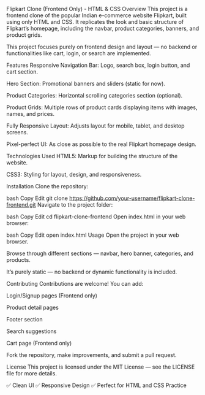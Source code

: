 Flipkart Clone (Frontend Only) - HTML & CSS
Overview
This project is a frontend clone of the popular Indian e-commerce website Flipkart, built using only HTML and CSS.
It replicates the look and basic structure of Flipkart’s homepage, including the navbar, product categories, banners, and product grids.

This project focuses purely on frontend design and layout — no backend or functionalities like cart, login, or search are implemented.

Features
Responsive Navigation Bar: Logo, search box, login button, and cart section.

Hero Section: Promotional banners and sliders (static for now).

Product Categories: Horizontal scrolling categories section (optional).

Product Grids: Multiple rows of product cards displaying items with images, names, and prices.

Fully Responsive Layout: Adjusts layout for mobile, tablet, and desktop screens.

Pixel-perfect UI: As close as possible to the real Flipkart homepage design.

Technologies Used
HTML5: Markup for building the structure of the website.

CSS3: Styling for layout, design, and responsiveness.

Installation
Clone the repository:

bash
Copy
Edit
git clone https://github.com/your-username/flipkart-clone-frontend.git
Navigate to the project folder:

bash
Copy
Edit
cd flipkart-clone-frontend
Open index.html in your web browser:

bash
Copy
Edit
open index.html
Usage
Open the project in your web browser.

Browse through different sections — navbar, hero banner, categories, and products.

It’s purely static — no backend or dynamic functionality is included.

Contributing
Contributions are welcome! You can add:

Login/Signup pages (Frontend only)

Product detail pages

Footer section

Search suggestions

Cart page (Frontend only)

Fork the repository, make improvements, and submit a pull request.

License
This project is licensed under the MIT License — see the LICENSE file for more details.

✅ Clean UI
✅ Responsive Design
✅ Perfect for HTML and CSS Practice

